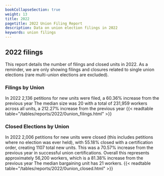 ```yaml
---
bookCollapseSection: true
weight: 13
title: 2022
pagetitle: 2022 Union Filing Report
description: Data on union election filings in 2022
keywords: union filings
---
```


## 2022 filings

This report details the number of filings and closed units in 2022. As a reminder, we are only showing filings and closures related to single union elections (rare multi-union elections are excluded).

### Filings by Union
In 2022 2,136 petitions for new units were filed, a 60.36% increase from the previous year The median size was 20 with a total of 231,959 workers across all units, a 212.27% increase from the previous year
{{< readtable table="/tables/reports/2022/0union_filings.html" >}}

### Closed Elections by Union
In 2022 2,006 petitions for new units were closed (this includes petitions where no election was ever held), with 55.18% closed with a certification order, creating 1107 total new units. This was a 70.57% increase from the previous year in successful union certifications. Overall this represents approximately 56,200 workers, which is a 81.38% increase from the previous year The median bargaining unit has 21 workers.
{{< readtable table="/tables/reports/2022/0union_closed.html" >}}

